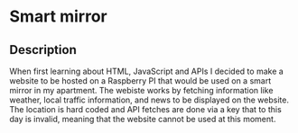 # Smart mirror

## Description
When first learning about HTML, JavaScript and APIs I decided to make a website to be hosted on a Raspberry PI that would be used on a smart mirror in my apartment. The webiste works by fetching information like weather, local traffic information, and news to be displayed on the website. The location is hard coded and API fetches are done via a key that to this day is invalid, meaning that the website cannot be used at this moment.
